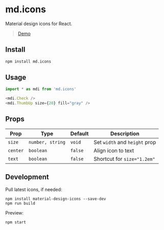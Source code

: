 # md.icons

Material design icons for React.

> [Demo](https://ambar.li/reiconify/md.icons/#/Browse)

## Install

```bash
npm install md.icons
```

## Usage

```js
import * as mdi from 'md.icons'

<mdi.Check />
<mdi.ThumbUp size={20} fill="gray" />
```

## Props

| Prop     | Type             | Default | Description                   |
| -------- | ---------------- | ------- | ----------------------------- |
| `size`   | `number, string` | `void`  | Set `width` and `height` prop |
| `center` | `boolean`        | `false` | Align icon to text            |
| `text`   | `boolean`        | `false` | Shortcut for `size="1.2em"`   |

## Development

Pull latest icons, if needed:

```
npm install material-design-icons --save-dev
npm run build
```

Preview:

```
npm start
```
